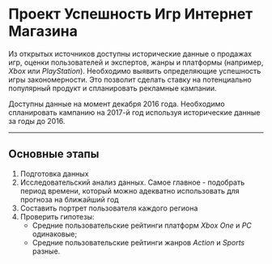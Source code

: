 # Проект Успешность Игр Интернет Магазина

Из открытых источников доступны исторические данные о продажах игр, оценки пользователей и экспертов, жанры и платформы (например, *Xbox* или *PlayStation*). Необходимо выявить определяющие успешность игры закономерности. Это позволит сделать ставку на потенциально популярный продукт и спланировать рекламные кампании.

Доступны данные на момент декабря 2016 года. Необходимо спланировать кампанию на 2017-й год используя исторические данные за годы до 2016.

---

## Основные этапы

1. Подготовка данных
2. Исследовательский анализ данных. Самое главное - подобрать период времени, который можно адекватно использовать для прогноза на ближайший год
3. Составить портрет пользователя каждого региона
4. Проверить гипотезы:
    - Средние пользовательские рейтинги платформ *Xbox One* и *PC* одинаковые;
    - Средние пользовательские рейтинги жанров *Action* и *Sports* разные.